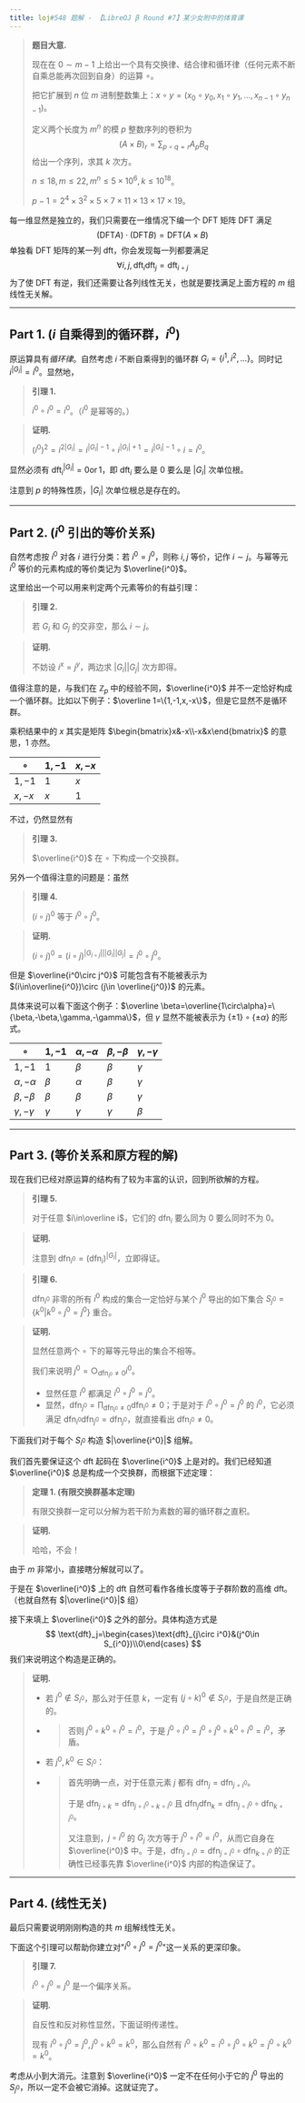 ```yaml
---
title: loj#548 题解 - 【LibreOJ β Round #7】某少女附中的体育课
---
```


> **题目大意.**
>
> 现在在 $0\sim m-1$ 上给出一个具有交换律、结合律和循环律（任何元素不断自乘总能再次回到自身）的运算 $\circ$。
>
> 把它扩展到 $n$ 位 $m$ 进制整数集上：$x\circ y=(x_0\circ y_0,x_1\circ y_1,...,x_{n-1}\circ y_{n-1})$。
>
> 定义两个长度为 $m^n$ 的模 $p$ 整数序列的卷积为
> $$
> (A\times B)_r=\sum_{p\circ q=r}A_pB_q
> $$
> 给出一个序列，求其 $k$ 次方。
>
> $n\le 18,m\le 22,m^n\le 5\times 10^6,k\le 10^{18}$。
>
> $p-1=2^4\times3^2\times5\times7\times11\times13\times17\times 19$。

每一维显然是独立的，我们只需要在一维情况下编一个 DFT 矩阵 $\text{DFT}$ 满足
$$
(\text{DFT}A)\cdot(\text{DFT}B)=\text{DFT}(A\times B)
$$
单独看 $\text{DFT}$ 矩阵的某一列 $\text{dft}$，你会发现每一列都要满足
$$
\forall i,j,\text{dft}_i\text{dft}_j=\text{dft}_{i\circ j}
$$
为了使 $\text{DFT}$ 有逆，我们还需要让各列线性无关，也就是要找满足上面方程的 $m$ 组线性无关解。

---

## Part 1. ($i$ 自乘得到的循环群，$i^0$)

原运算具有*循环律*。自然考虑 $i$ 不断自乘得到的循环群 $G_i=\{i^1,i^2,...\}$。同时记 $i^{|G_i|}=i^0$。显然地，

> **引理 1.**
>
> $i^0\circ i^0=i^0$。（$i^0$ 是幂等的。）

> **证明.**
>
> $(i^0)^2=i^{2|G_i|}=i^{|G_i|-1}\circ i^{|G_i|+1}=i^{|G_i|-1}\circ i=i^0$。

显然必须有 $\text{dft}_i^{|G_i|}=0\operatorname{or}1$，即 $\text{dft}_i$ 要么是 $0$ 要么是 $|G_i|$ 次单位根。

注意到 $p$ 的特殊性质，$|G_i|$ 次单位根总是存在的。

---

## Part 2. ($i^0$ 引出的等价关系)

自然考虑按 $i^0$ 对各 $i$ 进行分类：若 $i^0=j^0$，则称 $i,j$ 等价，记作 $i\sim j$。与幂等元 $i^0$ 等价的元素构成的等价类记为 $\overline{i^0}$。

这里给出一个可以用来判定两个元素等价的有益引理：

> **引理 2.**
>
> 若 $G_i$ 和 $G_j$ 的交非空，那么 $i\sim j$。

> **证明.**
>
> 不妨设 $i^x=j^y$，两边求 $|G_i||G_j|$ 次方即得。

值得注意的是，与我们在 $\mathbb Z_p$ 中的经验不同，$\overline{i^0}$ 并不一定恰好构成一个循环群。比如以下例子：$\overline 1=\{1,-1,x,-x\}$，但是它显然不是循环群。

乘积结果中的 $x$ 其实是矩阵 $\begin{bmatrix}x&-x\\-x&x\end{bmatrix}$ 的意思，$1$ 亦然。

| $\circ$ | $1,-1$ | $x,-x$ |
| ------- | ------ | ------ |
| $1,-1$  | $1$    | $x$    |
| $x,-x$  | $x$    | $1$    |

不过，仍然显然有

> **引理 3.**
>
> $\overline{i^0}$ 在 $\circ$ 下构成一个交换群。

另外一个值得注意的问题是：虽然

> **引理 4.**
>
> $(i\circ j)^0$ 等于 $i^0\circ j^0$。

> **证明.**
>
> $(i\circ j)^0=(i\circ j)^{|G_{i\circ j}|||G_i||G_j|}=i^0\circ j^0$。

但是 $\overline{i^0\circ j^0}$ 可能包含有不能被表示为 $(i\in\overline{i^0})\circ (j\in \overline{j^0})$ 的元素。

具体来说可以看下面这个例子：$\overline \beta=\overline{1\circ\alpha}=\{\beta,-\beta,\gamma,-\gamma\}$，但 $\gamma$ 显然不能被表示为 $\{\pm 1\}\circ\{\pm\alpha\}$ 的形式。

| $\circ$          | $1,-1$   | $\alpha,-\alpha$ | $\beta,-\beta$ | $\gamma,-\gamma$ |
| ---------------- | -------- | ---------------- | -------------- | ---------------- |
| $1,-1$           | $1$      | $\beta$          | $\beta$        | $\gamma$         |
| $\alpha,-\alpha$ | $\beta$  | $\alpha$         | $\beta$        | $\gamma$         |
| $\beta,-\beta$   | $\beta$  | $\beta$          | $\beta$        | $\gamma$         |
| $\gamma,-\gamma$ | $\gamma$ | $\gamma$         | $\gamma$       | $\beta$          |

----

## Part 3. (等价关系和原方程的解)

现在我们已经对原运算的结构有了较为丰富的认识，回到所欲解的方程。

> **引理 5.**
>
> 对于任意 $i\in\overline i$，它们的 $\text{dfn}_i$ 要么同为 $0$ 要么同时不为 $0$。

> **证明.**
>
> 注意到 $\text{dfn}_{i^0}=(\text{dfn}_i)^{|G_i|}$，立即得证。

> **引理 6.**
>
> $\text{dfn}_{i^0}$ 非零的所有 $i^0$ 构成的集合一定恰好与某个 $j^0$ 导出的如下集合 $S_{j^0}=\{k^0|k^0\circ j^0=j^0\}$ 重合。

> **证明.**
>
> 显然任意两个 $\circ$ 下的幂等元导出的集合不相等。
>
> 我们来说明 $j^0=\bigcirc_{\text{dfn}_{i^0}\neq0}i^0$。
>
> - 显然任意 $i^0$ 都满足 $i^0\circ j^0=j^0$。
> - 显然，$\text{dfn}_{j^0}=\prod_{\text{dfn}_{i^0}\neq0}\text{dfn}_{i^0}\neq0$；于是对于 $i^0\circ j^0=j^0$ 的 $i^0$，它必须满足 $\text{dfn}_{i^0}\text{dfn}_{j^0}=\text{dfn}_{j^0}$，就直接看出 $\text{dfn}_{i^0}\neq 0$。

下面我们对于每个 $S_{i^0}$ 构造 $|\overline{i^0}|$ 组解。

我们首先要保证这个 $\text{dft}$ 起码在 $\overline{i^0}$ 上是对的。我们已经知道 $\overline{i^0}$ 总是构成一个交换群，而根据下述定理：

> **定理 1. (有限交换群基本定理)**
>
> 有限交换群一定可以分解为若干阶为素数的幂的循环群之直积。

> **证明.**
>
> 哈哈，不会！

由于 $m$ 非常小，直接瞎分解就可以了。

于是在 $\overline{i^0}$ 上的 $\text{dft}$ 自然可看作各维长度等于子群阶数的高维 $\text{dft}$。（也就自然有 $|\overline{i^0}|$ 组）

接下来填上 $\overline{i^0}$ 之外的部分。具体构造方式是
$$
\text{dft}_j=\begin{cases}\text{dft}_{j\circ i^0}&(j^0\in S_{i^0})\\0\end{cases}
$$
我们来说明这个构造是正确的。

> **证明.**
>
> - 若 $j^0\notin S_{i^0}$，那么对于任意 $k$，一定有 $(j\circ k)^0\notin S_{i^0}$，于是自然是正确的。
>
> - > 否则 $j^0\circ k^0\circ i^0=i^0$，于是 $j^0\circ i^0=j^0\circ j^0\circ k^0\circ i^0=i^0$，矛盾。
>
> - 若 $j^0,k^0\in S_{i^0}$：
>
> - > 首先明确一点，对于任意元素 $j$ 都有 $\text{dfn}_j=\text{dfn}_{j\circ i^0}$。
>   >
>   > 于是 $\text{dfn}_{j\circ k}=\text{dfn}_{j\circ i^0\circ k\circ i^0}$ 且 $\text{dfn}_{j}\text{dfn}_k=\text{dfn}_{j\circ i^0}\circ \text{dfn}_{k\circ i^0}$。
>   >
>   > 又注意到，$j\circ i^0$ 的 $G_j$ 次方等于 $j^0\circ i^0=i^0$，从而它自身在 $\overline{i^0}$ 中。于是，$\text{dfn}_{j\circ i^0}=\text{dfn}_{j\circ i^0}\circ \text{dfn}_{k\circ i^0}$ 的正确性已经事先靠 $\overline{i^0}$ 内部的构造保证了。

----

## Part 4. (线性无关)

最后只需要说明刚刚构造的共 $m$ 组解线性无关。

下面这个引理可以帮助你建立对"$i^0\circ j^0=j^0$"这一关系的更深印象。

> **引理 7.**
>
> $i^0\circ j^0=j^0$ 是一个偏序关系。

> **证明.**
>
> 自反性和反对称性显然，下面证明传递性。
>
> 现有 $i^0\circ j^0=j^0,j^0\circ k^0=k^0$，那么自然有 $i^0\circ k^0=i^0\circ j^0\circ k^0=j^0\circ k^0=k^0$。

考虑从小到大消元。注意到 $\overline{i^0}$ 一定不在任何小于它的 $j^0$ 导出的 $S_{j^0}$，所以一定不会被它消掉。这就证完了。